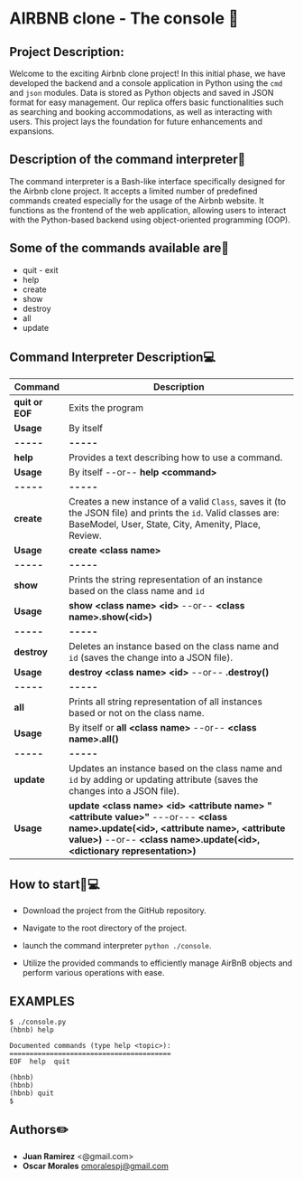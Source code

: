 #		AIRBNB clone - The console :city_sunrise:

## Project Description:


Welcome to the exciting Airbnb clone project! In this initial phase, we have developed the backend and a console application in Python using the `cmd` and `json` modules.
Data is stored as Python objects and saved in JSON format for easy management. Our replica offers basic functionalities such as searching and booking accommodations,
as well as interacting with users. This project lays the foundation for future enhancements and expansions.


## Description of the command interpreter:speech_balloon:

The command interpreter is a Bash-like interface specifically designed for the Airbnb clone project. It accepts a limited
number of predefined commands created especially for the usage of the Airbnb website. It functions as the frontend of the
web application, allowing users to interact with the Python-based backend using object-oriented programming (OOP).

## Some of the commands available are:floppy_disk:

- quit - exit
- help
- create
- show
- destroy
- all
- update

## Command Interpreter Description:computer:
|Command| Description |
|--|--|
| **quit or EOF** | Exits the program |
| **Usage** | By itself |
| **-----** | **-----** |
| **help** | Provides a text describing how to use a command.  |
| **Usage** | By itself --or-- **help <command\>** |
| **-----** | **-----** |
| **create** | Creates a new instance of a valid `Class`, saves it (to the JSON file) and prints the `id`.  Valid classes are: BaseModel, User, State, City, Amenity, Place, Review. |
| **Usage** | **create <class name\>**|
| **-----** | **-----** |
| **show** | Prints the string representation of an instance based on the class name and `id`  |
| **Usage** | **show <class name\> <id\>** --or-- **<class name\>.show(<id\>)**|
| **-----** | **-----** |
| **destroy** | Deletes an instance based on the class name and `id` (saves the change into a JSON file).  |
| **Usage** | **destroy <class name\> <id\>** --or-- **<class name>.destroy(<id>)** |
| **-----** | **-----** |
| **all** | Prints all string representation of all instances based or not on the class name.  |
| **Usage** | By itself or **all <class name\>** --or-- **<class name\>.all()** |
| **-----** | **-----** |
| **update** | Updates an instance based on the class name and `id` by adding or updating attribute (saves the changes into a JSON file).  |
| **Usage** | **update <class name\> <id\> <attribute name\> "<attribute value\>"** ---or--- **<class name\>.update(<id\>, <attribute name\>, <attribute value\>)** --or-- **<class name\>.update(<id\>, <dictionary representation\>)**|


## How to start:book::computer:

- Download the project from the GitHub repository.

- Navigate to the root directory of the project.

- launch the command interpreter `python ./console`.

- Utilize the provided commands to efficiently manage AirBnB objects and perform various operations with ease.

## EXAMPLES

```
$ ./console.py
(hbnb) help

Documented commands (type help <topic>):
========================================
EOF  help  quit

(hbnb) 
(hbnb) 
(hbnb) quit
$
```

## Authors:pencil2:

- **Juan Ramirez**  <@gmail.com> 
- **Oscar Morales** <omoralespj@gmail.com> 